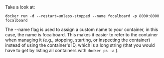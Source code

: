 
Take a look at:
```
docker run -d --restart=unless-stopped --name focalboard -p 8000:8000 focalboard
```

The --name flag is used to assign a custom name to your container, in this case, the name is focalboard. This makes it easier to refer to the container when managing it (e.g., stopping, starting, or inspecting the container) instead of using the container's ID, which is a long string (that you would have to get by listing all containers with `docker ps -a` ).
